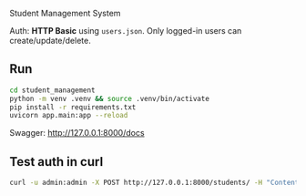 Student Management System

Auth: **HTTP Basic** using `users.json`. Only logged-in users can create/update/delete.

## Run
```bash
cd student_management
python -m venv .venv && source .venv/bin/activate
pip install -r requirements.txt
uvicorn app.main:app --reload
```
Swagger: http://127.0.0.1:8000/docs

## Test auth in curl
```bash
curl -u admin:admin -X POST http://127.0.0.1:8000/students/ -H "Content-Type: application/json" -d '{"name":"Ada","age":20,"email":"ada@example.com","grades":[{"subject":"Math","score":95}] }'
```
